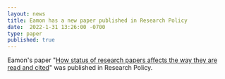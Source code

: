 ```yaml
---
layout: news
title: Eamon has a new paper published in Research Policy
date:  2022-1-31 13:26:00 -0700
type: paper
published: true
---
```


Eamon's paper "[How status of research papers affects the way they are read and cited](https://www.sciencedirect.com/science/article/pii/S0048733322000129?via%3Dihub)" was published in Research Policy.
